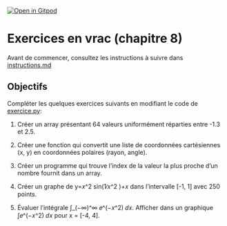 [![Open in Gitpod](https://gitpod.io/button/open-in-gitpod.svg)](https://gitpod-redirect-0.herokuapp.com/)

# Exercices en vrac (chapitre 8)

Avant de commencer, consultez les instructions à suivre dans [instructions.md](instructions.md)


## Objectifs

Compléter les quelques exercices suivants en modifiant le code de [exercice.py](exercice.py):

1. Créer un array présentant 64 valeurs uniformément réparties entre -1.3 et 2.5.

2. Créer une fonction qui convertit une liste de coordonnées cartésiennes (x, y) en coordonnées polaires (rayon, angle).

3. Créer un programme qui trouve l’index de la valeur la plus proche d’un nombre fournit dans un array.

4. Créer un graphe de y=𝑥^2  sin⁡(1∕𝑥^2 )+𝑥 dans l’intervalle [-1, 1] avec 250 points.

5. Évaluer l’intégrale ∫_(−∞)^∞ 𝑒^(−𝑥^2) 𝑑𝑥. Afficher dans un graphique ∫𝑒^(−𝑥^2) 𝑑𝑥 pour x = [-4, 4].

